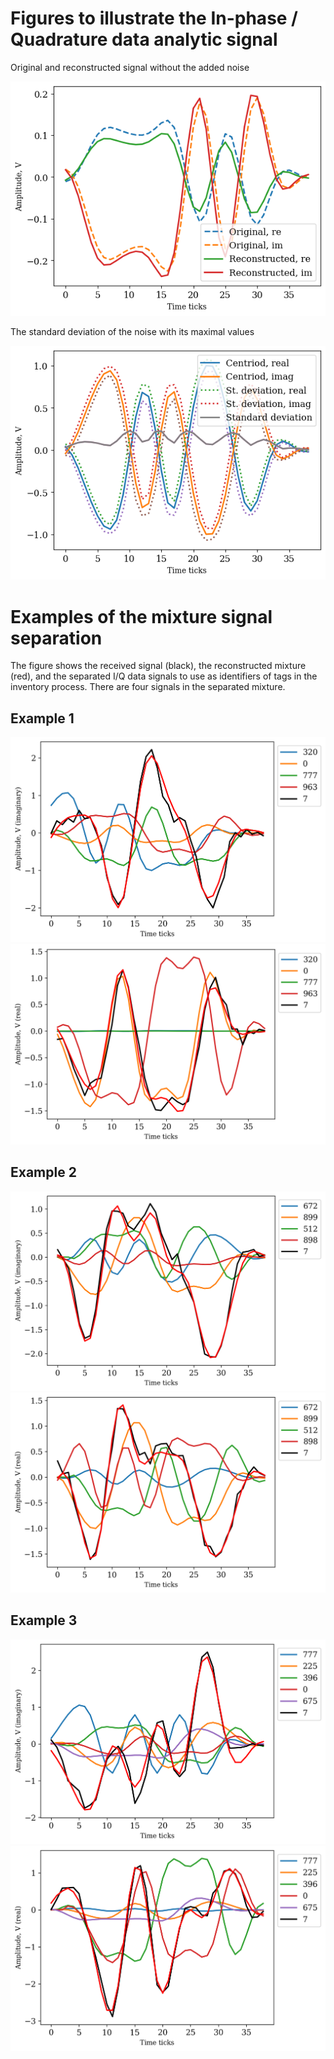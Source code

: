 # Figures to illustrate the In-phase / Quadrature data analytic signal 

Original and reconstructed signal without the added noise

![Original and reconstructed signal](fig_signals_similar.png)

The standard deviation of the noise with its maximal values 

![The standard deviation of the noise ](fig_centroid_and_std.png)

# Examples of the mixture signal separation
The figure shows the received signal (black), the reconstructed mixture (red), and the separated I/Q data signals to use as identifiers of tags in the inventory process. There are four signals in the separated mixture.

## Example 1
![Signal separation, example 1: imag](0_7[320_0_777_963]_imag.png)
![Signal separation, example 1: real](0_7[320_0_777_963]_real.png)

## Example 2
![Signal separation, example 2: imag](0_7[672_899_512_898]_imag.png)
![Signal separation, example 2: real](0_7[672_899_512_898]_real.png)

## Example 3
![Signal separation, example 3: imag](0_7[777_225_396_0_675]_imag.png)
![Signal separation, example 3: real](0_7[777_225_396_0_675]_real.png)